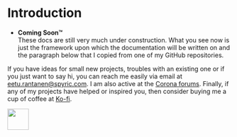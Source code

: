 # Introduction

- **Coming Soon™**<br>
    These docs are still very much under construction. What you see now is just the framework upon which the documentation will be written on and the paragraph below that I copied from one of my GitHub repositories.

If you have ideas for small new projects, troubles with an existing one or if you just want to say hi, you can reach me easily via email at <a href="mailto: eetu.rantanen@spyric.com">eetu.rantanen@spyric.com</a>. I am also active at the <a href="https://forums.coronalabs.com/">Corona forums</a>. Finally, if any of my projects have helped or inspired you, then consider buying me a cup of coffee at <a href="https://ko-fi.com/xedur">Ko-fi</a>.

<a href="https://ko-fi.com/xedur"><img src="https://xedur.com/img/support-me.png" height="48"></a>
